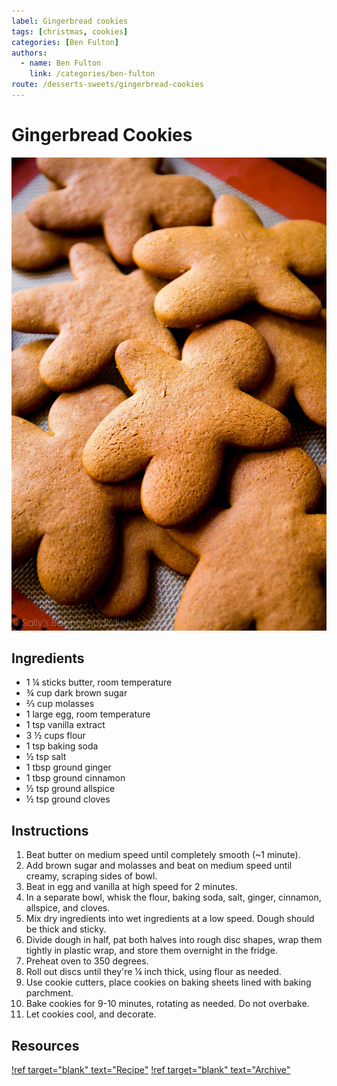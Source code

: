 ```yaml
---
label: Gingerbread cookies
tags: [christmas, cookies]
categories: [Ben Fulton]
authors:
  - name: Ben Fulton
    link: /categories/ben-fulton
route: /desserts-sweets/gingerbread-cookies
---
```


# Gingerbread Cookies
![Soft and gingery cookies that don't dry out.](/static/banners/gingerbread-cookies.jpg)

## Ingredients
- 1 ¼ sticks butter, room temperature
- ¾ cup dark brown sugar
- ⅔ cup molasses
- 1 large egg, room temperature
- 1 tsp vanilla extract
- 3 ½ cups flour
- 1 tsp baking soda
- ½ tsp salt
- 1 tbsp ground ginger
- 1 tbsp ground cinnamon
- ½ tsp ground allspice
- ½ tsp ground cloves

## Instructions
1. Beat butter on medium speed until completely smooth (~1 minute).
2. Add brown sugar and molasses and beat on medium speed until creamy, scraping sides of bowl.
3. Beat in egg and vanilla at high speed for 2 minutes.
4. In a separate bowl, whisk the flour, baking soda, salt, ginger, cinnamon, allspice, and cloves.
5. Mix dry ingredients into wet ingredients at a low speed. Dough should be thick and sticky.
6. Divide dough in half, pat both halves into rough disc shapes, wrap them tightly in plastic wrap, and store them overnight in the fridge.
7. Preheat oven to 350 degrees.
8. Roll out discs until they're ¼ inch thick, using flour as needed.
9. Use cookie cutters, place cookies on baking sheets lined with baking parchment.
10. Bake cookies for 9-10 minutes, rotating as needed. Do not overbake.
11. Let cookies cool, and decorate.

## Resources
[!ref target="blank" text="Recipe"](https://sallysbakingaddiction.com/best-gingerbread-cookies/)
[!ref target="blank" text="Archive"](https://archive.is/lrNra)
